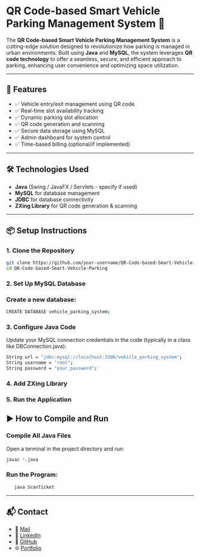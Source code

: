 # QR Code-based Smart Vehicle Parking Management System 🚗

The **QR Code-based Smart Vehicle Parking Management System** is a cutting-edge solution designed to revolutionize how parking is managed in urban environments. Built using **Java** and **MySQL**, the system leverages **QR code technology** to offer a seamless, secure, and efficient approach to parking, enhancing user convenience and optimizing space utilization.

---

## 🚀 Features

- ✅ Vehicle entry/exit management using QR code
- ✅ Real-time slot availability tracking
- ✅ Dynamic parking slot allocation
- ✅ QR code generation and scanning
- ✅ Secure data storage using MySQL
- ✅ Admin dashboard for system control
- ✅ Time-based billing (optional/if implemented)

---

## 🛠️ Technologies Used

- **Java** (Swing / JavaFX / Servlets - specify if used)
- **MySQL** for database management
- **JDBC** for database connectivity
- **ZXing Library** for QR code generation & scanning

---
## 📦 Setup Instructions

### 1. Clone the Repository

```bash
git clone https://github.com/your-username/QR-Code-based-Smart-Vehicle-Parking.git
cd QR-Code-based-Smart-Vehicle-Parking
```

### 2. Set Up MySQL Database
### Create a new database:
```bash
CREATE DATABASE vehicle_parking_system;
```

### 3. Configure Java Code
Update your MySQL connection credentials in the code (typically in a class like DBConnection.java):
```bash
String url = "jdbc:mysql://localhost:3306/vehicle_parking_system";
String username = "root";
String password = "your_password";
```
### 4. Add ZXing Library

### 5. Run the Application
## ▶️ How to Compile and Run

###  Compile All Java Files

Open a terminal in the project directory and run:

```bash
javac *.java
```
### Run the Program:
 ```bash
    java ScanTicket
 ```
 ---

## 📬 Contact

- 📧 [Mail](mailto:suggalasaicharan789@gmail.com)
- 💼 [LinkedIn](https://www.linkedin.com/in/saicharansuggala/)
- 🐙 [GitHub](https://github.com/CharanSuggala26)
- 🌐 [Portfolio](https://my-portfolio-lovat-six-79.vercel.app/)





